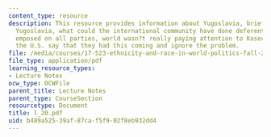 ```yaml
---
content_type: resource
description: This resource provides information about Yugoslavia, brief history of
  Yugoslavia, what could the international community have done deferently, arms embargo
  emposed on all parties, world wasn?t really paying attention to Kosovo, and should
  the U.S. say that they had this coming and ignore the problem.
file: /media/courses/17-523-ethnicity-and-race-in-world-politics-fall-2005/b489a52539af87caf5f902f8eb932dd4_l_20.pdf
file_type: application/pdf
learning_resource_types:
- Lecture Notes
ocw_type: OCWFile
parent_title: Lecture Notes
parent_type: CourseSection
resourcetype: Document
title: l_20.pdf
uid: b489a525-39af-87ca-f5f9-02f8eb932dd4
---
```

